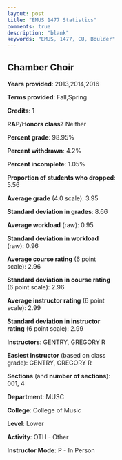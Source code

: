 ```yaml
---
layout: post
title: "EMUS 1477 Statistics"
comments: true
description: "blank"
keywords: "EMUS, 1477, CU, Boulder"
--- 
```

<head>
<script src="https://ajax.googleapis.com/ajax/libs/jquery/2.1.3/jquery.min.js"></script>
<script src="https://dl.dropboxusercontent.com/s/pc42nxpaw1ea4o9/highcharts.js?dl=0"></script>
<!-- <script src="../assets/js/highcharts.js"></script> -->
<style type="text/css">@font-face {
	font-family: "Bebas Neue";
	src: url(https://www.filehosting.org/file/details/544349/BebasNeue%20Regular.otf) format("opentype");
	}
	h1.Bebas { 
		font-family: "Bebas Neue", Verdana, Tahoma;
	}
</style>
</head>
<body>
	<div id="container" style="float: right; width: 45%; height: 88%; margin-left: 2.5%; margin-right: 2.5%;"></div>
	<script language="JavaScript">
		$(document).ready(function() {
		var chart = {type: 'column'};
		var title = {text: 'Grade Distribution'};
		var xAxis = {categories: ['A','B','C','D','F'],crosshair: true};
		var yAxis = {min: 0,title: {text: 'Percentage'}};
		var tooltip = {headerFormat: '<center><b><span style="font-size:20px">{point.key}</span></b></center>',
		               pointFormat: '<td style="padding:0"><b>{point.y:.1f}%</b></td>',
		               footerFormat: '</table>',shared: true,useHTML: true};
		var plotOptions = {column: {pointPadding: 0.0,borderWidth: 0}};  
		var credits = {enabled: false};var series= [{name: 'Percent',data: [97.01,1.49,1.49,0.0,0.0,]}];
		var json = {};
		json.chart = chart;
		json.title = title;
		json.tooltip = tooltip;
		json.xAxis = xAxis;
		json.yAxis = yAxis;  
		json.series = series;
		json.plotOptions = plotOptions;  
		json.credits = credits;
		$('#container').highcharts(json);
	});
	</script>
</body>
			   
## Chamber Choir

**Years provided**: 2013,2014,2016

**Terms provided**: Fall,Spring

**Credits**: 1

**RAP/Honors class?** Neither

**Percent grade**: 98.95%

**Percent withdrawn**: 4.2%

**Percent incomplete**: 1.05%

**Proportion of students who dropped**: 5.56

**Average grade** (4.0 scale): 3.95

**Standard deviation in grades**: 8.66

**Average workload** (raw): 0.95

**Standard deviation in workload** (raw): 0.96

**Average course rating** (6 point scale): 2.96

**Standard deviation in course rating** (6 point scale): 2.96

**Average instructor rating** (6 point scale): 2.99

**Standard deviation in instructor rating** (6 point scale): 2.99

**Instructors**: GENTRY, GREGORY R

**Easiest instructor** (based on class grade): GENTRY, GREGORY R

**Sections** (and **number of sections**): 001, 4

**Department**: MUSC

**College**: College of Music

**Level**: Lower

**Activity**: OTH - Other

**Instructor Mode**: P  - In Person